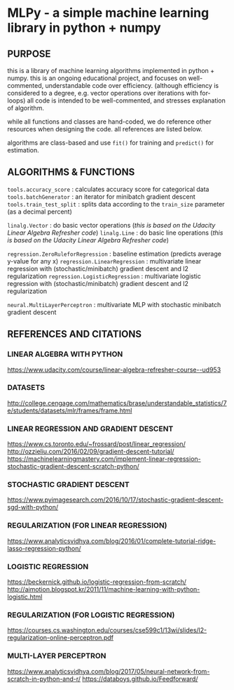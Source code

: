 # MLPy - a simple machine learning library in python + numpy

## PURPOSE

this is a library of machine learning algorithms implemented in python + numpy.
this is an ongoing educational project, and focuses on well-commented, understandable code over efficiency.
(although efficiency is considered to a degree, e.g. vector operations over iterations with for-loops)
all code is intended to be well-commented, and stresses explanation of algorithm.

while all functions and classes are hand-coded, we do reference other resources when designing the code. all references are listed below.

algorithms are class-based and use `fit()` for training and `predict()` for estimation.

## ALGORITHMS & FUNCTIONS

`tools.accuracy_score` : calculates accuracy score for categorical data
`tools.batchGenerator` : an iterator for minibatch gradient descent
`tools.train_test_split` : splits data according to the `train_size` parameter (as a decimal percent)

`linalg.Vector` : do basic vector operations (*this is based on the Udacity Linear Algebra Refresher code*)
`linalg.Line` : do basic line operations (*this is based on the Udacity Linear Algebra Refresher code*)

`regression.ZeroRuleforRegression` : baseline estimation (predicts average y-value for any x)
`regression.LinearRegression` : multivariate linear regression with (stochastic/minibatch) gradient descent and l2 regularization
`regression.LogisticRegression` : multivariate logistic regression with (stochastic/minibatch) gradient descent and l2 regularization

`neural.MultiLayerPerceptron` : multivariate MLP with stochastic minibatch gradient descent

## REFERENCES AND CITATIONS

### LINEAR ALGEBRA WITH PYTHON
https://www.udacity.com/course/linear-algebra-refresher-course--ud953

### DATASETS
http://college.cengage.com/mathematics/brase/understandable_statistics/7e/students/datasets/mlr/frames/frame.html

### LINEAR REGRESSION AND GRADIENT DESCENT
https://www.cs.toronto.edu/~frossard/post/linear_regression/
http://ozzieliu.com/2016/02/09/gradient-descent-tutorial/
https://machinelearningmastery.com/implement-linear-regression-stochastic-gradient-descent-scratch-python/

### STOCHASTIC GRADIENT DESCENT
https://www.pyimagesearch.com/2016/10/17/stochastic-gradient-descent-sgd-with-python/

### REGULARIZATION (FOR LINEAR REGRESSION)
https://www.analyticsvidhya.com/blog/2016/01/complete-tutorial-ridge-lasso-regression-python/

### LOGISTIC REGRESSION
https://beckernick.github.io/logistic-regression-from-scratch/
http://aimotion.blogspot.kr/2011/11/machine-learning-with-python-logistic.html

### REGULARIZATION (FOR LOGISTIC REGRESSION)
https://courses.cs.washington.edu/courses/cse599c1/13wi/slides/l2-regularization-online-perceptron.pdf

### MULTI-LAYER PERCEPTRON
https://www.analyticsvidhya.com/blog/2017/05/neural-network-from-scratch-in-python-and-r/
https://databoys.github.io/Feedforward/
